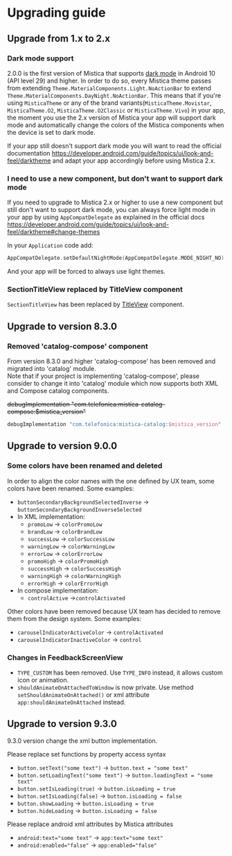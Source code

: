 # Upgrading guide

## Upgrade from 1.x to 2.x

### Dark mode support

2.0.0 is the first version of Mistica that supports [dark mode](https://developer.android.com/guide/topics/ui/look-and-feel/darktheme) in Android 10 (API level 29) and higher. In order to do so, every Mistica theme passes from extending `Theme.MaterialComponents.Light.NoActionBar` to extend `Theme.MaterialComponents.DayNight.NoActionBar`. This means that if you're using `MisticaTheme` or any of the brand variants(`MisticaTheme.Movistar`, `MisticaTheme.O2`, `MisticaTheme.O2Classic` or `MisticaTheme.Vivo`) in your app, the moment you use the 2.x version of Mistica your app will support dark mode and automatically change the colors of the Mistica components when the device is set to dark mode.

If your app still doesn't support dark mode you will want to read the official documentation https://developer.android.com/guide/topics/ui/look-and-feel/darktheme and adapt your app accordingly before using Mistica 2.x.

### I need to use a new component, but don't want to support dark mode

If you need to upgrade to Mistica 2.x or higher to use a new component but still don't want to support dark mode, you can always force light mode in your app by using `AppCompatDelegate` as explained in the official docs https://developer.android.com/guide/topics/ui/look-and-feel/darktheme#change-themes
 
 In your `Application` code add:
 
```kotlin
AppCompatDelegate.setDefaultNightMode(AppCompatDelegate.MODE_NIGHT_NO)
```

And your app will be forced to always use light themes.

### SectionTitleView replaced by TitleView component

`SectionTitleView` has been replaced by [TitleView](https://github.com/Telefonica/mistica-android/blob/main/library/src/main/java/com/telefonica/mistica/title/README.md) component.


## Upgrade to version 8.3.0

### Removed 'catalog-compose' component

From version 8.3.0 and higher 'catalog-compose' has been removed and migrated into 'catalog' module.<br/>
Note that if your project is implementing 'catalog-compose', please consider to change it into 'catalog' module which now supports both XML and Compose catalog components.

~~debugImplementation "com.telefonica:mistica-catalog-compose:$mistica_version"~~
```groovy
debugImplementation "com.telefonica:mistica-catalog:$mistica_version"
```

## Upgrade to version 9.0.0

### Some colors have been renamed and deleted

In order to align the color names with the one defined by UX team, some colors have been renamed. Some examples:
- `buttonSecondaryBackgroundSelectedInverse` -> `buttonSecondaryBackgroundInverseSelected`
- In XML implementation:
  - `promoLow` -> `colorPromoLow`
  - `brandLow` -> `colorBrandLow`
  - `successLow` -> `colorSuccessLow`
  - `warningLow` -> `colorWarningLow`
  - `errorLow` -> `colorErrorLow`
  - `promoHigh` -> `colorPromoHigh`
  - `successHigh` -> `colorSuccessHigh`
  - `warningHigh` -> `colorWarningHigh`
  - `errorHigh` -> `colorErrorHigh`
- In compose implementation:
  - `controlActive` ->`controlActivated`

Other colors have been removed because UX team has decided to remove them from the design system. Some examples:
- `carouselIndicatorActiveColor` -> `controlActivated`
- `carouselIndicatorInactiveColor` -> `control`

### Changes in FeedbackScreenView
- `TYPE_CUSTOM` has been removed. Use `TYPE_INFO` instead, it allows custom icon or animation.
- `shouldAnimateOnAttachedToWindow` is now private. Use method `setShouldAnimateOnAttached()` or xml attribute `app:shouldAnimateOnAttached` instead.

## Upgrade to version 9.3.0
9.3.0 version change the xml button implementation.

Please replace set functions by property access syntax

- `button.setText("some text")` -> `button.text = "some text"`
- `button.setLoadingText("some text")` -> `button.loadingText = "some text"`
- `button.setIsLoading(true)` -> `button.isLoading = true`
- `button.setIsLoading(false)` -> `button.isLoading = false`
- `button.showLoading` -> `button.isLoading = true`
- `button.hideLoading` -> `button.isLoading = false`

Please replace android xml attributes by Mistica attributes
- `android:text="some text"` -> `app:text="some text"`
- `android:enabled="false"` -> `app:enabled="false"`
